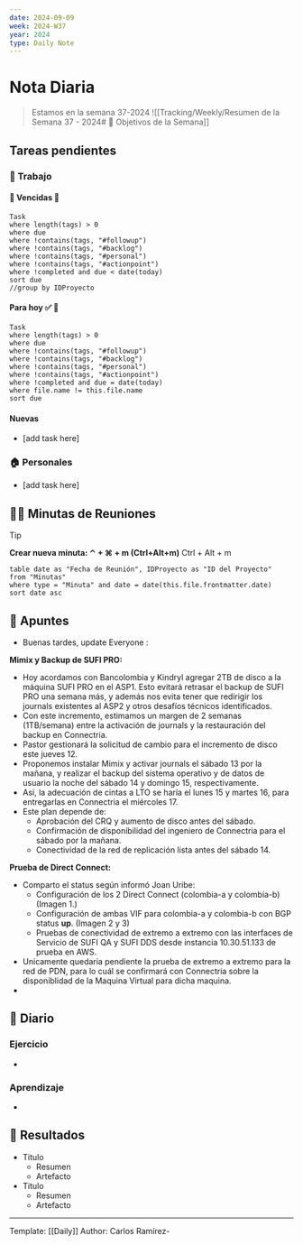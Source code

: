 ```yaml
---
date: 2024-09-09
week: 2024-W37
year: 2024
type: Daily Note
---
```


 
# Nota Diaria

> Estamos en la semana 37-2024
![[Tracking/Weekly/Resumen de la Semana 37 - 2024# 🥅 Objetivos de la Semana]]

## Tareas pendientes
### 👷 Trabajo
#### 🚩 Vencidas 👀 
 ```dataview
Task
where length(tags) > 0
where due
where !contains(tags, "#followup")
where !contains(tags, "#backlog")
where !contains(tags, "#personal")
where !contains(tags, "#actionpoint")
where !completed and due < date(today)
sort due
//group by IDProyecto
 ```
#### Para hoy ✅ 💪
 ```dataview
Task
where length(tags) > 0
where due
where !contains(tags, "#followup")
where !contains(tags, "#backlog")
where !contains(tags, "#personal")
where !contains(tags, "#actionpoint")
where !completed and due = date(today)
where file.name != this.file.name
sort due
 ```
#### Nuevas
- [add task here]

### 🏠 Personales
- [add task here]

## 🧑‍💼 Minutas de Reuniones

 > [!TIP]
 > **Crear nueva minuta: ⌃ + ⌘ + m (Ctrl+Alt+m)**
 >  Ctrl + Alt + m

 ```dataview
table date as "Fecha de Reunión", IDProyecto as "ID del Proyecto"
from "Minutas"
where type = "Minuta" and date = date(this.file.frontmatter.date)
sort date asc
```

## 📓 Apuntes
- Buenas tardes, update Everyone :

**Mimix y Backup de SUFI PRO:**

- Hoy acordamos con Bancolombia y Kindryl agregar 2TB de disco a la máquina SUFI PRO en el ASP1. Esto evitará retrasar el backup de SUFI PRO una semana más, y además nos evita tener que redirigir los journals existentes al ASP2 y otros desafíos técnicos identificados.
- Con este incremento, estimamos un margen de 2 semanas (1TB/semana) entre la activación de journals y la restauración del backup en Connectria.
- Pastor gestionará la solicitud de cambio para el incremento de disco este jueves 12.
- Proponemos instalar Mimix y activar journals el sábado 13 por la mañana, y realizar el backup del sistema operativo y de datos de usuario la noche del sábado 14 y domingo 15, respectivamente.
- Así, la adecuación de cintas a LTO se haría el lunes 15 y martes 16, para entregarlas en Connectria el miércoles 17.
- Este plan depende de:
    - Aprobación del CRQ y aumento de disco antes del sábado.
    - Confirmación de disponibilidad del ingeniero de Connectria para el sábado por la mañana.
    - Conectividad de la red de replicación lista antes del sábado 14.

**Prueba de Direct Connect:**

- Comparto el status según informó Joan Uribe:
    - Configuración de los 2 Direct Connect (colombia-a y colombia-b) (Imagen 1.)
    - Configuración de ambas VIF para colombia-a y colombia-b con BGP status **up**. (Imagen 2 y 3)
    - Pruebas de conectividad de extremo a extremo con las interfaces de Servicio de SUFI QA y SUFI DDS desde instancia 10.30.51.133 de prueba en AWS.
- Unicamente quedaria pendiente la prueba de extremo a extremo para la red de PDN, para lo cuál se confirmará con Connectria sobre la disponiblidad de la Maquina Virtual para dicha maquina.
- 
## 📘 Diario

### Ejercicio
- 
### Aprendizaje
- 
## 🦄  Resultados
- Titulo
	- Resumen
	- Artefacto
- Titulo
	- Resumen
	- Artefacto


---
Template: [[Daily]]
Author: Carlos Ramírez-